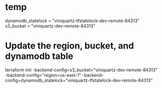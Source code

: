 # temp
dynamodb_statelock = "viniquartz-tfstatelock-dev-remote-84313"
s3_bucket = "viniquartz-dev-remote-84313"

# Update the region, bucket, and dynamodb table
terraform init -backend-config=s3_bucket="viniquartz-dev-remote-84313" -backend-config="region=us-east-1" -backend-config=dynamodb_statelock="viniquartz-tfstatelock-dev-remote-84313"